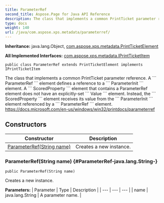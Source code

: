 ```yaml
---
title: ParameterRef
second_title: Aspose.Page for Java API Reference
description: The class that implements a common PrintTicket parameter reference.
type: docs
weight: 140
url: /java/com.aspose.xps.metadata/parameterref/
---
```

**Inheritance:**
java.lang.Object, [com.aspose.xps.metadata.PrintTicketElement](../../com.aspose.xps.metadata/printticketelement)

**All Implemented Interfaces:**
[com.aspose.xps.metadata.IPrintTicketItem](../../com.aspose.xps.metadata/iprintticketitem)
```
public class ParameterRef extends PrintTicketElement implements IPrintTicketItem
```

The class that implements a common PrintTicket parameter reference. A \`\`\` ParameterRef \`\`\` element defines a reference to a \`\`\` ParameterInit \`\`\` element. A \`\`\` ScoredProperty \`\`\` element that contains a ParameterRef element does not have an explicitly-set \`\`\` Value \`\`\` element. Instead, the \`\`\` ScoredProperty \`\`\` element receives its value from the \`\`\` ParameterInit \`\`\` element referenced by a \`\`\` ParameterRef \`\`\` element. https://docs.microsoft.com/en-us/windows/win32/printdocs/parameterref
## Constructors

| Constructor | Description |
| --- | --- |
| [ParameterRef(String name)](#ParameterRef-java.lang.String-) | Creates a new instance. |
### ParameterRef(String name) {#ParameterRef-java.lang.String-}
```
public ParameterRef(String name)
```


Creates a new instance.

**Parameters:**
| Parameter | Type | Description |
| --- | --- | --- |
| name | java.lang.String | A parameter name. |

